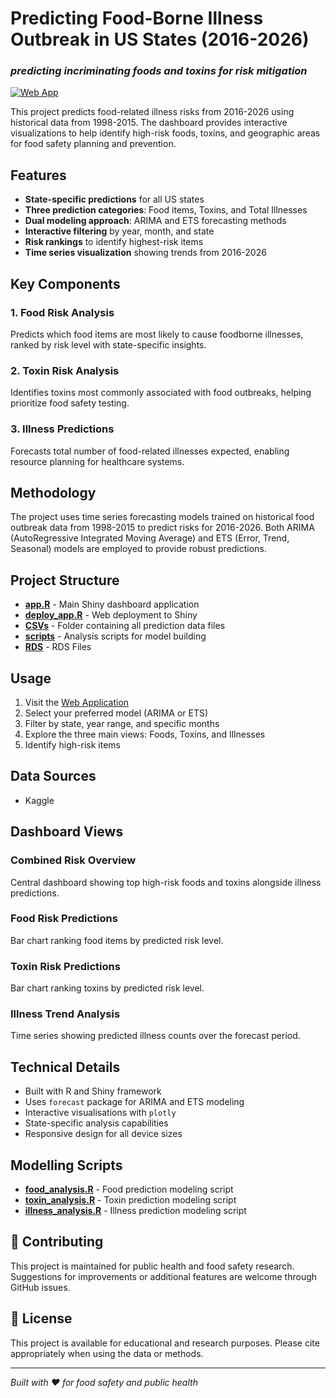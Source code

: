 # Predicting Food-Borne Illness Outbreak in US States (2016-2026)
### _predicting incriminating foods and toxins for risk mitigation_

[![Web App](https://img.shields.io/badge/Web%20App-View%20Dashboard-blue)](https://ye2qsj-temi.shinyapps.io/my_food_app/)

This project predicts food-related illness risks from 2016-2026 using historical data from 1998-2015. The dashboard provides interactive visualizations to help identify high-risk foods, toxins, and geographic areas for food safety planning and prevention.

## Features

- **State-specific predictions** for all US states
- **Three prediction categories**: Food items, Toxins, and Total Illnesses
- **Dual modeling approach**: ARIMA and ETS forecasting methods
- **Interactive filtering** by year, month, and state
- **Risk rankings** to identify highest-risk items
- **Time series visualization** showing trends from 2016-2026

## Key Components

### 1. Food Risk Analysis
Predicts which food items are most likely to cause foodborne illnesses, ranked by risk level with state-specific insights.

### 2. Toxin Risk Analysis  
Identifies toxins most commonly associated with food outbreaks, helping prioritize food safety testing.

### 3. Illness Predictions
Forecasts total number of food-related illnesses expected, enabling resource planning for healthcare systems.

## Methodology

The project uses time series forecasting models trained on historical food outbreak data from 1998-2015 to predict risks for 2016-2026. Both ARIMA (AutoRegressive Integrated Moving Average) and ETS (Error, Trend, Seasonal) models are employed to provide robust predictions.

## Project Structure

- **[app.R](app.R)** - Main Shiny dashboard application
- **[deploy_app.R](https://github.com/temidataspot/food-illness-prediction/blob/main/deploy_app.R)** - Web deployment to Shiny
- **[CSVs](https://github.com/temidataspot/food-illness-prediction/tree/main/CSVs-Predictions_Performance)** - Folder containing all prediction data files
- **[scripts](https://github.com/temidataspot/food-illness-prediction/tree/main/R-Scripts)** - Analysis scripts for model building
- **[RDS]([docs/](https://github.com/temidataspot/food-illness-prediction/tree/main/RDS-Files))** - RDS Files
  
## Usage

1. Visit the [Web Application](https://ye2qsj-temi.shinyapps.io/my_food_app/)
2. Select your preferred model (ARIMA or ETS)
3. Filter by state, year range, and specific months
4. Explore the three main views: Foods, Toxins, and Illnesses
5. Identify high-risk items 

## Data Sources

- Kaggle

## Dashboard Views

### Combined Risk Overview
Central dashboard showing top high-risk foods and toxins alongside illness predictions.

### Food Risk Predictions
Bar chart ranking food items by predicted risk level.

### Toxin Risk Predictions
Bar chart ranking toxins by predicted risk level.

### Illness Trend Analysis
Time series showing predicted illness counts over the forecast period.

## Technical Details

- Built with R and Shiny framework
- Uses `forecast` package for ARIMA and ETS modeling
- Interactive visualisations with `plotly`
- State-specific analysis capabilities
- Responsive design for all device sizes

## Modelling Scripts

- **[food_analysis.R](https://github.com/temidataspot/food-illness-prediction/blob/main/R-Scripts/Food_model.R)** - Food prediction modeling script
- **[toxin_analysis.R](https://github.com/temidataspot/food-illness-prediction/blob/main/R-Scripts/Toxin_model.R)** - Toxin prediction modeling script
- **[illness_analysis.R](https://github.com/temidataspot/food-illness-prediction/blob/main/R-Scripts/Illness_model.R)** - Illness prediction modeling script

## 🤝 Contributing

This project is maintained for public health and food safety research. Suggestions for improvements or additional features are welcome through GitHub issues.

## 📄 License

This project is available for educational and research purposes. Please cite appropriately when using the data or methods.

---

*Built with ❤️ for food safety and public health*

